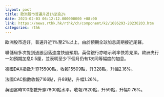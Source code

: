 ```yaml
---
layout: post
title: 歐洲股市普遍升近1%至逾2%
date: 2023-02-03 06:12:12.000000000 +08:00
link: https://news.rthk.hk/rthk/ch/component/k2/1686293-20230203.htm
categories: rthk
---
```


歐洲股市造好，普遍升近1%至2%以上，由於預期全球加息周期接近尾聲。

聯儲局多次提到通脹回落速度快過預期，英倫銀行亦暗示利率快將見頂。歐洲央行一如預期加息0.5厘，並表明至少下個月仍有1次同等幅度的加息。

德國DAX指數升穿15500點，收報15509點，升328點，升幅2.16%。

法國CAC指數收報7166點，升89點，升幅1.26%。

英國富時100指數升穿7800點水平，收報7820點，升59點，升幅0.76%。
